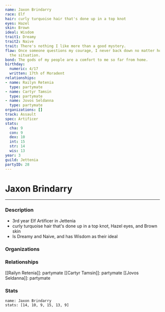 ```yaml
---
name: Jaxon Brindarry
race: Elf
hair: curly turquoise hair that's done up in a top knot
eyes: Hazel
skin: Brown
ideal: Wisdom
trait1: Dreamy
trait2: Naive
trait: There's nothing I like more than a good mystery.
flaw: Once someone questions my courage, I never back down no matter how dangerous
  the situation.
bond: The gods of my people are a comfort to me so far from home.
birthday:
  numeric: 4/17
  written: 17th of Moradent
relationships:
- name: Railyn Retenia
  type: partymate
- name: Cartyr Tamsin
  type: partymate
- name: Jovos Seldanna
  type: partymate
organizations: []
track: Assault
spec: Artificer
stats:
  cha: 9
  con: 9
  dex: 10
  int: 15
  str: 14
  wis: 13
year: 3
guild: Jettenia
partyID: 28
---
```

# Jaxon Brindarry
---
### Description
- 3rd year Elf Artificer in Jettenia
- curly turquoise hair that's done up in a top knot, Hazel eyes, and Brown skin
- Is Dreamy and Naive, and has Wisdom as their ideal

### Organizations
### Relationships
[[Railyn Retenia]]: partymate
[[Cartyr Tamsin]]: partymate
[[Jovos Seldanna]]: partymate
### Stats
```statblock
name: Jaxon Brindarry
stats: [14, 10, 9, 15, 13, 9]
```